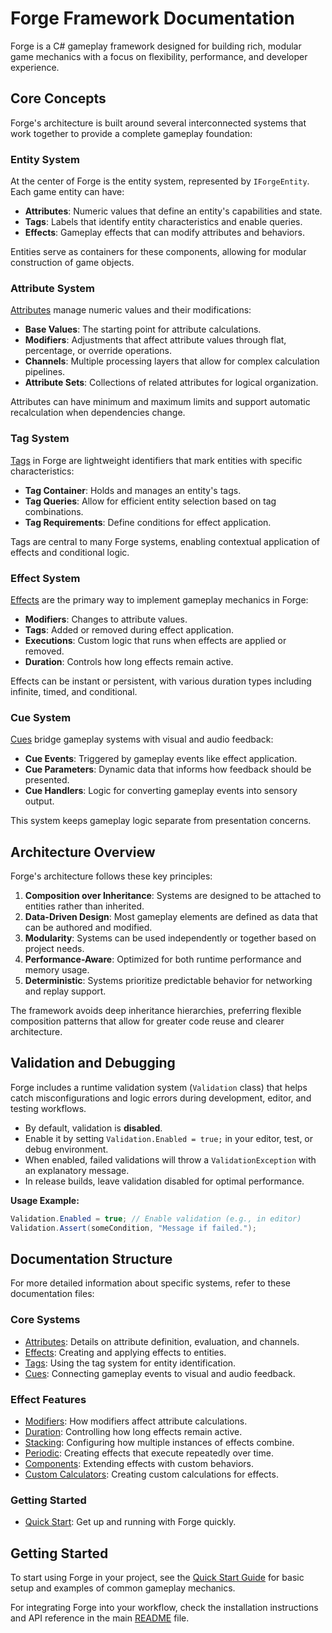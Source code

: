 # Forge Framework Documentation

Forge is a C# gameplay framework designed for building rich, modular game mechanics with a focus on flexibility, performance, and developer experience.

## Core Concepts

Forge's architecture is built around several interconnected systems that work together to provide a complete gameplay foundation:

### Entity System

At the center of Forge is the entity system, represented by `IForgeEntity`. Each game entity can have:

- **Attributes**: Numeric values that define an entity's capabilities and state.
- **Tags**: Labels that identify entity characteristics and enable queries.
- **Effects**: Gameplay effects that can modify attributes and behaviors.

Entities serve as containers for these components, allowing for modular construction of game objects.

### Attribute System

[Attributes](attributes.md) manage numeric values and their modifications:

- **Base Values**: The starting point for attribute calculations.
- **Modifiers**: Adjustments that affect attribute values through flat, percentage, or override operations.
- **Channels**: Multiple processing layers that allow for complex calculation pipelines.
- **Attribute Sets**: Collections of related attributes for logical organization.

Attributes can have minimum and maximum limits and support automatic recalculation when dependencies change.

### Tag System

[Tags](tags.md) in Forge are lightweight identifiers that mark entities with specific characteristics:

- **Tag Container**: Holds and manages an entity's tags.
- **Tag Queries**: Allow for efficient entity selection based on tag combinations.
- **Tag Requirements**: Define conditions for effect application.

Tags are central to many Forge systems, enabling contextual application of effects and conditional logic.

### Effect System

[Effects](effects/README.md) are the primary way to implement gameplay mechanics in Forge:

- **Modifiers**: Changes to attribute values.
- **Tags**: Added or removed during effect application.
- **Executions**: Custom logic that runs when effects are applied or removed.
- **Duration**: Controls how long effects remain active.

Effects can be instant or persistent, with various duration types including infinite, timed, and conditional.

### Cue System

[Cues](cues.md) bridge gameplay systems with visual and audio feedback:

- **Cue Events**: Triggered by gameplay events like effect application.
- **Cue Parameters**: Dynamic data that informs how feedback should be presented.
- **Cue Handlers**: Logic for converting gameplay events into sensory output.

This system keeps gameplay logic separate from presentation concerns.

## Architecture Overview

Forge's architecture follows these key principles:

1. **Composition over Inheritance**: Systems are designed to be attached to entities rather than inherited.
2. **Data-Driven Design**: Most gameplay elements are defined as data that can be authored and modified.
3. **Modularity**: Systems can be used independently or together based on project needs.
4. **Performance-Aware**: Optimized for both runtime performance and memory usage.
5. **Deterministic**: Systems prioritize predictable behavior for networking and replay support.

The framework avoids deep inheritance hierarchies, preferring flexible composition patterns that allow for greater code reuse and clearer architecture.

## Validation and Debugging

Forge includes a runtime validation system (`Validation` class) that helps catch misconfigurations and logic errors during development, editor, and testing workflows.

- By default, validation is **disabled**.
- Enable it by setting `Validation.Enabled = true;` in your editor, test, or debug environment.
- When enabled, failed validations will throw a `ValidationException` with an explanatory message.
- In release builds, leave validation disabled for optimal performance.

**Usage Example:**

```csharp
Validation.Enabled = true; // Enable validation (e.g., in editor)
Validation.Assert(someCondition, "Message if failed.");
```

## Documentation Structure

For more detailed information about specific systems, refer to these documentation files:

### Core Systems

- [Attributes](attributes.md): Details on attribute definition, evaluation, and channels.
- [Effects](effects/README.md): Creating and applying effects to entities.
- [Tags](tags.md): Using the tag system for entity identification.
- [Cues](cues.md): Connecting gameplay events to visual and audio feedback.

### Effect Features

- [Modifiers](effects/modifiers.md): How modifiers affect attribute calculations.
- [Duration](effects/duration.md): Controlling how long effects remain active.
- [Stacking](effects/stacking.md): Configuring how multiple instances of effects combine.
- [Periodic](effects/periodic.md): Creating effects that execute repeatedly over time.
- [Components](effects/components.md): Extending effects with custom behaviors.
- [Custom Calculators](effects/calculators.md): Creating custom calculations for effects.

### Getting Started

- [Quick Start](quick-start.md): Get up and running with Forge quickly.

## Getting Started

To start using Forge in your project, see the [Quick Start Guide](quick-start.md) for basic setup and examples of common gameplay mechanics.

For integrating Forge into your workflow, check the installation instructions and API reference in the main [README](../README.md) file.
